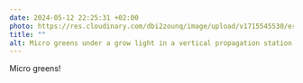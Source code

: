 ```yaml
---
date: 2024-05-12 22:25:31 +02:00
photo: https://res.cloudinary.com/dbi2zounq/image/upload/v1715545530/erd6mssj0ezynipzel5r.jpg
title: ""
alt: Micro greens under a grow light in a vertical propagation station
---
```

Micro greens!
